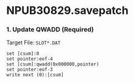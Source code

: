 # NPUB30829.savepatch

### 1. Update QWADD (Required)

Target File: `SLOT*.DAT`

```
set [csum]:0
set pointer:eof-4
set [csum]:qwadd(0x000000,pointer)
set pointer:eof-3
write next (0):[csum]
```

